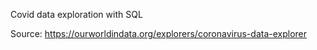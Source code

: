 Covid data exploration with SQL

Source: https://ourworldindata.org/explorers/coronavirus-data-explorer
